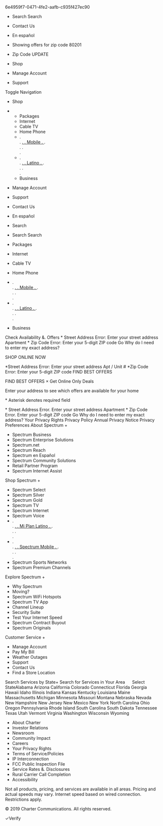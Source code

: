 6e4959f7-0471-4fe2-aafb-c935f427ec90

*   Search Search
*   Contact Us
    
*   En español
*   Showing offers for zip code 80201
    
*   Zip Code UPDATE

*   Shop
*   Manage Account
*   Support

Toggle Navigation

*   Shop
    
*   *   Packages
    *   Internet
    *   Cable TV
    *   Home Phone
    *   <div class="default linkComponent">. <div data-id="b6846735-f457-4f03-8cfb-337c71dae9f4" class="text-left spectrum-icon-before ">. <a href="/mobile.html" target="\_self" data-target="#" data-linkname="Mobile" data-linktype="hamburger\_nav">. <span class="linkLabel ">. Mobile </span>. </a>. </div>. <script>. jQuery(document).ready(function () { jQuery('.linkComponent \[data-id="b6846735\\u002Df457\\u002D4f03\\u002D8cfb\\u002D337c71dae9f4"\]').linkComponent(). }). </script>. </div>.
    *   <div class="default linkComponent">. <div data-id="86690ea3-1114-43e3-a867-28aa010482f7" class="text-left spectrum-icon-before ">. <a href="/latino-plans.html" target="\_self" data-target="#" data-linkname="Latino" data-linktype="hamburger\_nav">. <span class="linkLabel ">. Latino </span>. </a>. </div>. <script>. jQuery(document).ready(function () { jQuery('.linkComponent \[data-id="86690ea3\\u002D1114\\u002D43e3\\u002Da867\\u002D28aa010482f7"\]').linkComponent(). }). </script>. </div>.
    *   Business
*   Manage Account
*   Support
*   Contact Us
*   En español
*   Search
    
*   Search Search

*   Packages
*   Internet
*   Cable TV
*   Home Phone
*   <div class="default linkComponent">. <div data-id="d211519e-b95d-4936-bd22-75233e42e16e" class="text-left spectrum-icon-before ">. <a href="/mobile.html" target="\_parent" data-target="#" data-linkname="Mobile" data-linktype="global\_nav">. <span class="linkLabel ">. Mobile </span>. </a>. </div>. <script>. jQuery(document).ready(function () { jQuery('.linkComponent \[data-id="d211519e\\u002Db95d\\u002D4936\\u002Dbd22\\u002D75233e42e16e"\]').linkComponent(). }). </script>. </div>.
*   <div class="default linkComponent">. <div data-id="c4c48c8d-f711-43aa-b7ef-c59b0dfb645f" class="text-left spectrum-icon-before ">. <a href="/latino-plans.html" target="\_self" data-target="#" data-linkname="Latino" data-linktype="global\_nav">. <span class="linkLabel ">. Latino </span>. </a>. </div>. <script>. jQuery(document).ready(function () { jQuery('.linkComponent \[data-id="c4c48c8d\\u002Df711\\u002D43aa\\u002Db7ef\\u002Dc59b0dfb645f"\]').linkComponent(). }). </script>. </div>.
*   Business

Check Availability &. Offers \* Street Address Error: Enter your street address Apartment \* Zip Code Error: Enter your 5-digit ZIP code Go Why do I need to enter my exact address?

SHOP ONLINE NOW

\*Street Address Error: Enter your street address Apt / Unit # \*Zip Code Error: Enter your 5-digit ZIP code FIND BEST OFFERS

FIND BEST OFFERS × Get Online Only Deals

Enter your address to see which offers are available for your home

\* Asterisk denotes required field

\* Street Address Error. Enter your street address Apartment \* Zip Code Error. Enter your 5-digit ZIP code Go Why do I need to enter my exact address? Your Privacy Rights Privacy Policy Annual Privacy Notice Privacy Preferences About Spectrum +

*   Spectrum Business
*   Spectrum Enterprise Solutions
*   Spectrum.net
*   Spectrum Reach
*   Spectrum en Español
*   Spectrum Community Solutions
*   Retail Partner Program
*   Spectrum Internet Assist

Shop Spectrum +

*   Spectrum Select
*   Spectrum Silver
*   Spectrum Gold
*   Spectrum TV
*   Spectrum Internet
*   Spectrum Voice
*   <div class="default linkComponent">. <div data-id="3a0d235e-1fea-4d06-8560-af649b8c6d6a" class="text-left spectrum-icon-before ">. <a href="/latino-plans" target="\_self" data-target="#" data-linkname="Mi Plan Latino" data-linktype="global\_footer">. <span class="linkLabel ">. Mi Plan Latino </span>. </a>. </div>. <script>. jQuery(document).ready(function () { jQuery('.linkComponent \[data-id="3a0d235e\\u002D1fea\\u002D4d06\\u002D8560\\u002Daf649b8c6d6a"\]').linkComponent(). }). </script>. </div>.
*   <div class="default linkComponent">. <div data-id="5e50da94-7699-4b0c-bb4b-cf1677f3bf90" class="text-left spectrum-icon-before ">. <a href="/mobile" target="\_self" data-target="#" data-linkname="Spectrum Mobile" data-linktype="global\_footer">. <span class="linkLabel ">. Spectrum Mobile </span>. </a>. </div>. <script>. jQuery(document).ready(function () { jQuery('.linkComponent \[data-id="5e50da94\\u002D7699\\u002D4b0c\\u002Dbb4b\\u002Dcf1677f3bf90"\]').linkComponent(). }). </script>. </div>.
*   Spectrum Sports Networks
*   Spectrum Premium Channels

Explore Spectrum +

*   Why Spectrum
*   Moving?
*   Spectrum WiFi Hotspots
*   Spectrum TV App
*   Channel Lineup
*   Security Suite
*   Test Your Internet Speed
*   Spectrum Contract Buyout
*   Spectrum Originals

Customer Service +

*   Manage Account
*   Pay My Bill
*   Weather Outages
*   Support
*   Contact Us
*   Find a Store Location

Search Services by State+ Search for Services in Your Area      Select StateAlabama Arizona California Colorado Connecticut Florida Georgia Hawaii Idaho Illinois Indiana Kansas Kentucky Louisiana Maine Massachusetts Michigan Minnesota Missouri Montana Nebraska Nevada New Hampshire New Jersey New Mexico New York North Carolina Ohio Oregon Pennsylvania Rhode Island South Carolina South Dakota Tennessee Texas Utah Vermont Virginia Washington Wisconsin Wyoming

*   About Charter
*   Investor Relations
*   Newsroom
*   Community Impact
*   Careers
*   Your Privacy Rights
*   Terms of Service/Policies
*   IP Interconnection
*   FCC Public Inspection File
*   Service Rates &. Disclosures
*   Rural Carrier Call Completion
*   Accessibility

Not all products, pricing, and services are available in all areas. Pricing and actual speeds may vary. Internet speed based on wired connection. Restrictions apply.

© 2019 Charter Communications. All rights reserved.

✓Verify